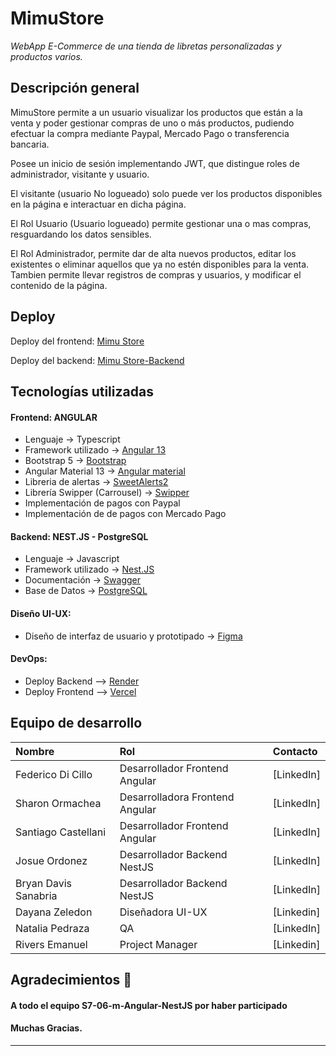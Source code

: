 # MimuStore

_WebApp E-Commerce de una tienda de libretas personalizadas y productos varios._

## Descripción general

MimuStore permite a un usuario visualizar los productos que están a la venta y poder gestionar compras de uno o más productos, pudiendo efectuar la compra mediante Paypal, Mercado Pago o transferencia bancaria.

Posee un inicio de sesión implementando JWT, que distingue roles de administrador, visitante y usuario.

El visitante (usuario No logueado) solo puede ver los productos disponibles en la página e interactuar en dicha página.

El Rol Usuario (Usuario logueado) permite gestionar una o mas compras, resguardando los datos sensibles.

El Rol Administrador, permite dar de alta nuevos productos, editar los existentes o eliminar aquellos que ya no estén disponibles para la venta. Tambien permite llevar registros de compras y usuarios, y modificar el contenido de la página.

## Deploy

Deploy del frontend: [Mimu Store](https://mimustore.vercel.app/)

Deploy del backend: [Mimu Store-Backend](https://mimu-api.onrender.com/api)

## Tecnologías utilizadas

#### Frontend: ANGULAR

* Lenguaje -> Typescript
* Framework utilizado -> [Angular 13](https://angular.io/)
* Bootstrap 5 -> [Bootstrap](https://getbootstrap.com/)
* Angular Material 13 -> [Angular material](https://v13.material.angular.io/)
* Libreria de alertas -> [SweetAlerts2](https://sweetalert2.github.io/)
* Librería Swipper (Carrousel) -> [Swipper](https://swiperjs.com/element)
* Implementación de pagos con Paypal
* Implementación de de pagos con Mercado Pago

#### Backend: NEST.JS - PostgreSQL

* Lenguaje -> Javascript
* Framework utilizado -> [Nest.JS](https://nestjs.com/) 
* Documentación -> [Swagger](https://swagger.io/docs/)
* Base de Datos -> [PostgreSQL](https://www.postgresql.org/)


#### Diseño UI-UX:

* Diseño de interfaz de usuario y prototipado -> [Figma](https://www.figma.com/)

#### DevOps:

* Deploy Backend -->  [Render](https://render.com/)  
* Deploy Frontend -->  [Vercel](https://vercel.com/)

## Equipo de desarrollo

|   Nombre  |    Rol   |      Contacto      |
| :-------- | :------- | :------------------------- |
| Federico Di Cillo | Desarrollador Frontend Angular | [LinkedIn] |
| Sharon Ormachea | Desarrolladora Frontend Angular | [LinkedIn] |
| Santiago Castellani | Desarrollador Frontend Angular | [LinkedIn] |
| Josue Ordonez| Desarrollador Backend NestJS | [LinkedIn] |
| Bryan Davis Sanabria | Desarrollador Backend NestJS | [LinkedIn] |
| Dayana Zeledon | Diseñadora UI-UX | [Linkedin] |
| Natalia Pedraza | QA | [LinkedIn] |
| Rivers Emanuel | Project Manager | [Linkedin] |

## Agradecimientos 🎁

#### A todo el equipo S7-06-m-Angular-NestJS por haber participado

#### Muchas Gracias.

---
